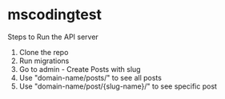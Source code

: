 # mscodingtest

Steps to Run the API server

1. Clone the repo
2. Run migrations
3. Go to admin - Create Posts with slug
4. Use "domain-name/posts/" to see all posts
5. Use "domain-name/post/{slug-name}/" to see specific post
